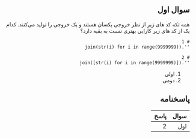 <div dir="rtl">

## سوال اول

همه تکه کد های زیر از نظر خروجی یکسان هستند و یک خروجی را تولید می‌کنند. کدام یک از کد های زیر کارایی بهتری نسبت به بقیه دارد؟

```
# 1
''.join(str(i) for i in range(9999999))
```

```
# 2
''.join([str(i) for i in range(9999999)])
```

1. اولی
2. دومی



## پاسخنامه

سوال     | پاسخ
-------- | ---
اول | 2

</div>